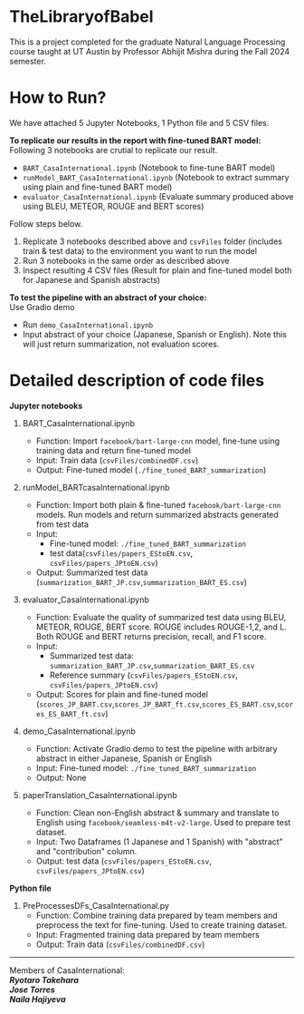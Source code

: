 # TheLibraryofBabel
This is a project completed for the graduate Natural Language Processing course taught at UT Austin by Professor Abhijit Mishra during the Fall 2024 semester.

# How to Run?
We have attached 5 Jupyter Notebooks, 1 Python file and 5 CSV files.

**To replicate our results in the report with fine-tuned BART model:** <br>
Following 3 notebooks are crutial to replicate our result.
  * `BART_CasaInternational.ipynb` (Notebook to fine-tune BART model)
  * `runModel_BART_CasaInternational.ipynb` (Notebook to extract summary using plain and fine-tuned BART model)
  * `evaluator_CasaInternational.ipynb` (Evaluate summary produced above using BLEU, METEOR, ROUGE and BERT scores)

Follow steps below.
  1.  Replicate 3 notebooks described above and `csvFiles` folder (includes train & test data) to the environment you want to run the model
  2.  Run 3 notebooks in the same order as described above
  3.  Inspect resulting 4 CSV files (Result for plain and fine-tuned model both for Japanese and Spanish abstracts)

**To test the pipeline with an abstract of your choice:** <br>
Use Gradio demo
  *  Run `demo_CasaInternational.ipynb`
  *  Input abstract of your choice (Japanese, Spanish or English). Note this will just return summarization, not evaluation scores.

# Detailed description of code files<br>
**Jupyter notebooks**<br>
1. BART_CasaInternational.ipynb
   *  Function: Import `facebook/bart-large-cnn` model, fine-tune using training data and return fine-tuned model
   *  Input: Train data (`csvFiles/combinedDF.csv`)
   *  Output: Fine-tuned model (`./fine_tuned_BART_summarization`)

2. runModel_BARTcasaInternational.ipynb
   *  Function: Import both plain & fine-tuned `facebook/bart-large-cnn` models. Run models and return summarized abstracts generated from test data
   *  Input:
      - Fine-tuned model: `./fine_tuned_BART_summarization`
      - test data(`csvFiles/papers_EStoEN.csv`, `csvFiles/papers_JPtoEN.csv`)
   *  Output: Summarized test data (`summarization_BART_JP.csv`,`summarization_BART_ES.csv`)

3. evaluator_CasaInternational.ipynb
   *  Function: Evaluate the quality of summarized test data using BLEU, METEOR, ROUGE, BERT score. ROUGE includes ROUGE-1,2, and L. Both ROUGE and BERT returns precision, recall, and F1 score.
   *  Input:
      - Summarized test data: `summarization_BART_JP.csv`,`summarization_BART_ES.csv`
      - Reference summary (`csvFiles/papers_EStoEN.csv`, `csvFiles/papers_JPtoEN.csv`)
   *  Output: Scores for plain and fine-tuned model (`scores_JP_BART.csv`,`scores_JP_BART_ft.csv`,`scores_ES_BART.csv`,`scores_ES_BART_ft.csv`)
  
4. demo_CasaInternational.ipynb
   *  Function: Activate Gradio demo to test the pipeline with arbitrary abstract in either Japanese, Spanish or English
   *  Input: Fine-tuned model: `./fine_tuned_BART_summarization`
   *  Output: None

5. paperTranslation_CasaInternational.ipynb
   *  Function: Clean non-English abstract & summary and translate to English using `facebook/seamless-m4t-v2-large`. Used to prepare test dataset.
   *  Input: Two Dataframes (1 Japanese and 1 Spanish) with "abstract" and "contribution" column. 
   *  Output: test data (`csvFiles/papers_EStoEN.csv`, `csvFiles/papers_JPtoEN.csv`)

**Python file**<br>
1. PreProcessesDFs_CasaInternational.py
   *  Function: Combine training data prepared by team members and preprocess the text for fine-tuning. Used to create training dataset.
   *  Input: Fragmented training data prepared by team members
   *  Output: Train data (`csvFiles/combinedDF.csv`)

----------------------------------------

Members of CasaInternational:<br>
***Ryotaro Takehara***<br>
***Jose Torres***<br>
***Naila Hajiyeva***<br>
